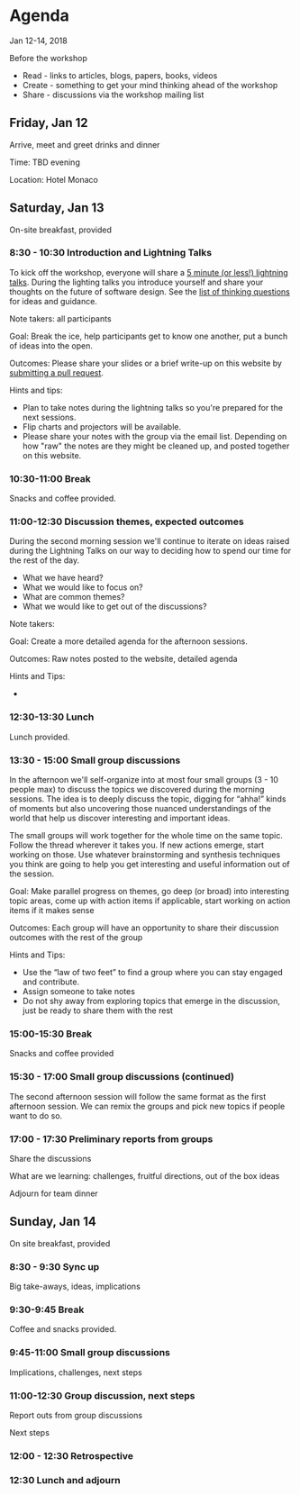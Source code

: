 # Agenda 

Jan 12-14, 2018

Before the workshop
* Read - links to articles, blogs, papers, books, videos
* Create - something to get your mind thinking ahead of the workshop
* Share - discussions via the workshop mailing list

## Friday, Jan 12

Arrive, meet and greet drinks and dinner

Time: TBD evening

Location: Hotel Monaco

## Saturday, Jan 13

On-site breakfast, provided

### 8:30 - 10:30 Introduction and Lightning Talks

To kick off the workshop, everyone will share a [5 minute (or less!) lightning talks](https://github.com/michaelkeeling/future-of-software-design-workshop-2017/blob/master/participation.md#lighting-talks).  During the lighting talks you introduce yourself and share your thoughts on the future of software design.  See the [list of thinking questions](https://github.com/michaelkeeling/future-of-software-design-workshop-2017/blob/master/participation.md#ideas-for-your-lightning-talk) for ideas and guidance.

Note takers: all participants

Goal: Break the ice, help participants get to know one another, put a bunch of ideas into the open.

Outcomes: Please share your slides or a brief write-up on this website by [submitting a pull request](https://help.github.com/articles/about-pull-requests/).

Hints and tips:
* Plan to take notes during the lightning talks so you're prepared for the next sessions.
* Flip charts and projectors will be available.
* Please share your notes with the group via the email list.  Depending on how "raw" the notes are they might be cleaned
  up, and posted together on this website.

### 10:30-11:00 Break

Snacks and coffee provided.


### 11:00-12:30 Discussion themes, expected outcomes

During the second morning session we'll continue to iterate on ideas raised during the Lightning Talks on our way to deciding how to spend our time for the rest of the day.

* What we have heard?
* What we would like to focus on?
* What are common themes?
* What we would like to get out of the discussions?

Note takers: 

Goal: Create a more detailed agenda for the afternoon sessions.

Outcomes: Raw notes posted to the website, detailed agenda

Hints and Tips:

*



### 12:30-13:30 Lunch

Lunch provided.


### 13:30 - 15:00 Small group discussions

In the afternoon we'll self-organize into at most four small groups (3 - 10 people max) to discuss
the topics we discovered during the morning sessions.  The idea is to deeply discuss the topic,
digging for “ahha!” kinds of moments but also uncovering those nuanced understandings of the world
that help us discover interesting and important ideas.

The small groups will work together for the whole time on the same topic.  Follow the thread wherever
it takes you.  If new actions emerge, start working on those.  Use whatever brainstorming and synthesis
techniques you think are going to help you get interesting and useful information out of the session.

Goal: Make parallel progress on themes, go deep (or broad) into interesting topic areas, come up with
action items if applicable, start working on action items if it makes sense

Outcomes: Each group will have an opportunity to share their discussion outcomes with the rest of the
group

Hints and Tips:

* Use the “law of two feet” to find a group where you can stay engaged and contribute.
* Assign someone to take notes
* Do not shy away from exploring topics that emerge in the discussion, just be ready to share them with the rest



### 15:00-15:30 Break

Snacks and coffee provided

### 15:30 - 17:00 Small group discussions (continued)

The second afternoon session will follow the same format as the first afternoon session.  We can
remix the groups and pick new topics if people want to do so.


### 17:00 - 17:30 Preliminary reports from groups

Share the discussions

What are we learning: challenges, fruitful directions, out of the box ideas

Adjourn for team dinner

## Sunday, Jan 14

On site breakfast, provided


### 8:30 - 9:30 Sync up

Big take-aways, ideas, implications


### 9:30-9:45 Break 

Coffee and snacks provided.


### 9:45-11:00 Small group discussions

Implications, challenges, next steps


### 11:00-12:30 Group discussion, next steps

Report outs from group discussions

Next steps

### 12:00 - 12:30 Retrospective



### 12:30 Lunch and adjourn
